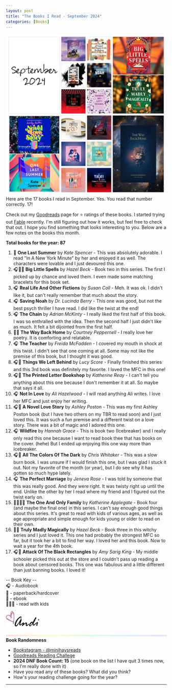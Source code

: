 ```yaml
---
layout: post
title: "The Books I Read - September 2024"
categories: [Books]
---
```

![books](/images/September2024Books.JPG)
Here are the 17 books I read in September. Yes. You read that number correctly. 17!

Check out my [Goodreads](https://www.goodreads.com/user_challenges/48253141) page for ⭐️ ratings of these books. I started trying out [Fable](https://fable.co/minihays-147798854824) recently. I'm still figuring out how it works, but feel free to check that out. I hope you find something that looks interesting to you. Below are a few notes on the books this month.

**Total books for the year: 87**

1. 📱 **One Last Summer** by *Kate Spencer* - This was absolutely adorable. I read "In A New York Minute" by her and enjoyed it as well. The characters were lovable and I just devoured this one.
2. 🎧📖📱 **Big Little Spells** by *Hazel Beck* - Book two in this series. The first I picked up by chance and loved them. I even made some matching bracelets for this book set.
3. 🎧 **Real Life And Other Fictions** by *Susan Coll* - Meh. It was ok. I didn't like it, but can't really remember that much about the story.
4. 🎧 **Saving Noah** by *Dr. Lucinda Berry* - This one was good, but not the best psych thriller I have read. I did like the twist at the end!
5. 🎧 **The Chain** by *Adrian McKinty* - I really liked the first half of this book. I was so enthralled with the idea. Then the second half I just didn't like as much. It felt a bit dijointed from the first half.
6. 📖📱 **The Way Back Home** by *Courtney Peppernell* - I really love her poetry. It is comforting and relatable.
7. 🎧 **The Teacher** by *Freida McFadden* - I covered my mouth in shock at this twist. I didn't see that one coming at all. Some may not like the premise of this book, but I thought it was good.
8. 🎧📱 **Things We Left Behind** by *Lucy Score* - Finally finished this series and this 3rd book was definitely my favorite. I loved the MFC in this one!
9. 🎧📖 **The Printed Letter Bookshop** by *Katherine Reay* - I can't tell you anything about this one because I don't remember it at all. So maybe that says it all.
10. 🎧 **Not In Love** by *Ali Hazelwood* - I will read anything Ali writes. I love her MFC and just enjoy her writing.
11. 🎧📖 **A Novel Love Story** by *Ashley Poston* - This was my first Ashley Poston book (but I have two others on my TBR to read soon) and I just loved this. It was such a fun premise and a different twist on a love story. There was a bit of magic and I adored this one.
12. 🎧 **Wildfire** by *Hannah Grace* - This is book two (Icebreaker) and I really only read this one because I want to read book thee that has books on the cover. (hehe) But I ended up enjoying this one way more than Icebreaker. 
13. 🎧📖 **All The Colors Of The Dark** by *Chris Whitaker* - This was a slow burn book. I was unsure if I would finish this one, but I was glad I stuck it out. Not my favorite of the month (or year), but I do see why it has gotten so much hype lately.
14. 🎧 **The Perfect Marriage** by *Jeneva Rose* - I was told by someone that this was really good. And they were right. It was twisty right up until the end. Unlike the other by her I read where my friend and I figured out the twist early on.
15. 📖👩‍👧‍👦 **The One And Only Family** by *Katherine Applegate* - Book four (and maybe the final one) in this series. I can't say enough good things about this series. It's great to read with kids of various ages, as well as age appropriate and simple enough for kids young or older to read on their own. 
16. 📖📱 **Truly Madly Magically** by *Hazel Beck* - Book three in this witchy series and I just loved it. This one had probably the strongest MFC so far, but it took her a bit to find her way. I loved her and this book. Now to wait a year for the 4th book.
17. 🎧📖 **Attack Of The Black Rectangles** by *Amy Sarig King* - My middle schooler picked this out at the store and I couldn't pass up reading a book about censored books. This one was fabulous and a little different than just banning books. I loved it!

-- Book Key -- <br />
🎧 - Audiobook <br />
📖 - paperback/hardcover <br />
📱 - ebook <br />
👩‍👧‍👦 - read with kids 

![Andi](/images/andi.jpg)

![header](/images/SkinnyRainbow2.jpeg)
**Book Randomness**
- [Bookstagram - @minihaysreads](http://instagram.com/minihaysreads)
- [Goodreads Reading Challege](https://www.goodreads.com/user_challenges/48253141)
- **2024 DNF Book Count: 15** (one book on the list I have quit 3 times now, so I'm really done with it)
- Have you read any of these books? What did you think?
- How's your reading challenge going for the year?

----